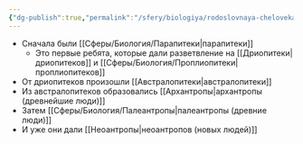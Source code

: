```yaml
---
{"dg-publish":true,"permalink":"/sfery/biologiya/rodoslovnaya-cheloveka/","tags":["Эволюция"]}
---
```


- Сначала были [[Сферы/Биология/Парапитеки\|парапитеки]]
	- Это первые ребята, которые дали разветвление на [[Дриопитеки\|дриопитеков]] и [[Сферы/Биология/Проплиопитеки\|проплиопитеков]] 
- От дриопитеков произошли [[Австралопитеки\|австралопитеки]]
- Из австралопитеков образовались [[Архантропы\|архантропы (древнейшие люди)]] 
- Затем [[Сферы/Биология/Палеантропы\|палеантропы (древние люди)]]
- И уже они дали [[Неоантропы\|неоантропов (новых людей)]] 